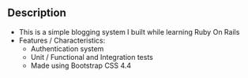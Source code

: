 ## Description
- This is a simple blogging system I built while learning Ruby On Rails
- Features / Characteristics:
  - Authentication system
  - Unit / Functional and Integration tests
  - Made using Bootstrap CSS 4.4


